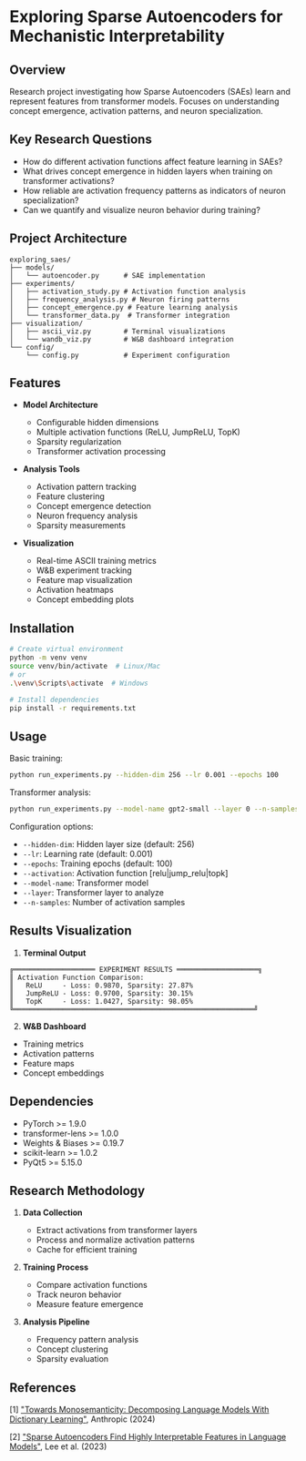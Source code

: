 # Exploring Sparse Autoencoders for Mechanistic Interpretability

## Overview
Research project investigating how Sparse Autoencoders (SAEs) learn and represent features from transformer models. Focuses on understanding concept emergence, activation patterns, and neuron specialization.

## Key Research Questions
- How do different activation functions affect feature learning in SAEs?
- What drives concept emergence in hidden layers when training on transformer activations?
- How reliable are activation frequency patterns as indicators of neuron specialization?
- Can we quantify and visualize neuron behavior during training?

## Project Architecture
```
exploring_saes/
├── models/
│   └── autoencoder.py      # SAE implementation
├── experiments/
│   ├── activation_study.py # Activation function analysis
│   ├── frequency_analysis.py # Neuron firing patterns
│   ├── concept_emergence.py # Feature learning analysis
│   └── transformer_data.py  # Transformer integration
├── visualization/
│   ├── ascii_viz.py        # Terminal visualizations
│   └── wandb_viz.py        # W&B dashboard integration
└── config/
    └── config.py           # Experiment configuration
```

## Features
- **Model Architecture**
  - Configurable hidden dimensions
  - Multiple activation functions (ReLU, JumpReLU, TopK)
  - Sparsity regularization
  - Transformer activation processing

- **Analysis Tools**
  - Activation pattern tracking
  - Feature clustering
  - Concept emergence detection
  - Neuron frequency analysis
  - Sparsity measurements

- **Visualization**
  - Real-time ASCII training metrics
  - W&B experiment tracking
  - Feature map visualization
  - Activation heatmaps
  - Concept embedding plots

## Installation
```bash
# Create virtual environment
python -m venv venv
source venv/bin/activate  # Linux/Mac
# or
.\venv\Scripts\activate  # Windows

# Install dependencies
pip install -r requirements.txt
```

## Usage
Basic training:
```bash
python run_experiments.py --hidden-dim 256 --lr 0.001 --epochs 100
```

Transformer analysis:
```bash
python run_experiments.py --model-name gpt2-small --layer 0 --n-samples 1000 --use-wandb
```

Configuration options:
- `--hidden-dim`: Hidden layer size (default: 256)
- `--lr`: Learning rate (default: 0.001)
- `--epochs`: Training epochs (default: 100)
- `--activation`: Activation function [relu|jump_relu|topk]
- `--model-name`: Transformer model
- `--layer`: Transformer layer to analyze
- `--n-samples`: Number of activation samples

## Results Visualization
1. **Terminal Output**
```
╔════════════════════ EXPERIMENT RESULTS ════════════════════╗
║ Activation Function Comparison:
║   ReLU     - Loss: 0.9870, Sparsity: 27.87%
║   JumpReLU - Loss: 0.9700, Sparsity: 30.15%
║   TopK     - Loss: 1.0427, Sparsity: 98.05%
╚═══════════════════════════════════════════════════════════╝
```

2. **W&B Dashboard**
- Training metrics
- Activation patterns
- Feature maps
- Concept embeddings

## Dependencies
- PyTorch >= 1.9.0
- transformer-lens >= 1.0.0
- Weights & Biases >= 0.19.7
- scikit-learn >= 1.0.2
- PyQt5 >= 5.15.0

## Research Methodology
1. **Data Collection**
   - Extract activations from transformer layers
   - Process and normalize activation patterns
   - Cache for efficient training

2. **Training Process**
   - Compare activation functions
   - Track neuron behavior
   - Measure feature emergence

3. **Analysis Pipeline**
   - Frequency pattern analysis
   - Concept clustering
   - Sparsity evaluation

## References
[1] ["Towards Monosemanticity: Decomposing Language Models With Dictionary Learning"](https://www.anthropic.com/research/towards-monosemanticity-decomposing-language-models-with-dictionary-learning), Anthropic (2024)

[2] ["Sparse Autoencoders Find Highly Interpretable Features in Language Models"](https://arxiv.org/abs/2309.08600), Lee et al. (2023)